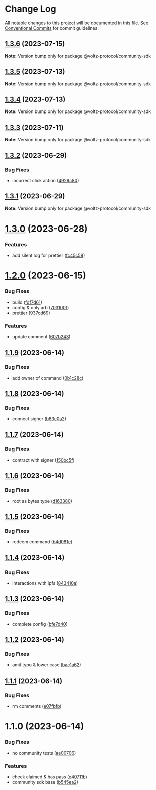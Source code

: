 # Change Log

All notable changes to this project will be documented in this file.
See [Conventional Commits](https://conventionalcommits.org) for commit guidelines.

## [1.3.6](https://github.com/Voltz-Protocol/v2-off-chain-monorepo/compare/@voltz-protocol/community-sdk@1.3.5...@voltz-protocol/community-sdk@1.3.6) (2023-07-15)

**Note:** Version bump only for package @voltz-protocol/community-sdk

## [1.3.5](https://github.com/Voltz-Protocol/v2-off-chain-monorepo/compare/@voltz-protocol/community-sdk@1.3.4...@voltz-protocol/community-sdk@1.3.5) (2023-07-13)

**Note:** Version bump only for package @voltz-protocol/community-sdk

## [1.3.4](https://github.com/Voltz-Protocol/v2-off-chain-monorepo/compare/@voltz-protocol/community-sdk@1.3.3...@voltz-protocol/community-sdk@1.3.4) (2023-07-13)

**Note:** Version bump only for package @voltz-protocol/community-sdk

## [1.3.3](https://github.com/Voltz-Protocol/v2-off-chain-monorepo/compare/@voltz-protocol/community-sdk@1.3.2...@voltz-protocol/community-sdk@1.3.3) (2023-07-11)

**Note:** Version bump only for package @voltz-protocol/community-sdk

## [1.3.2](https://github.com/Voltz-Protocol/v2-off-chain-monorepo/compare/@voltz-protocol/community-sdk@1.3.1...@voltz-protocol/community-sdk@1.3.2) (2023-06-29)

### Bug Fixes

- incorrect click action ([4929c80](https://github.com/Voltz-Protocol/v2-off-chain-monorepo/commit/4929c80c5fc7b85348baa87b100c319fd0a858b7))

## [1.3.1](https://github.com/Voltz-Protocol/v2-off-chain-monorepo/compare/@voltz-protocol/community-sdk@1.3.0...@voltz-protocol/community-sdk@1.3.1) (2023-06-29)

**Note:** Version bump only for package @voltz-protocol/community-sdk

# [1.3.0](https://github.com/Voltz-Protocol/v2-off-chain-monorepo/compare/@voltz-protocol/community-sdk@1.2.0...@voltz-protocol/community-sdk@1.3.0) (2023-06-28)

### Features

- add silent log for prettier ([fc45c58](https://github.com/Voltz-Protocol/v2-off-chain-monorepo/commit/fc45c58b01680517db9b12e9509d48c4730b3146))

# [1.2.0](https://github.com/Voltz-Protocol/v2-off-chain-monorepo/compare/@voltz-protocol/community-sdk@1.1.9...@voltz-protocol/community-sdk@1.2.0) (2023-06-15)

### Bug Fixes

- build ([fdf7d61](https://github.com/Voltz-Protocol/v2-off-chain-monorepo/commit/fdf7d611a4c1b2d7c902cec56db870b61bad1183))
- config & only arb ([703100f](https://github.com/Voltz-Protocol/v2-off-chain-monorepo/commit/703100f975e2586098f647e17237e64dca99ac64))
- prettier ([937cd69](https://github.com/Voltz-Protocol/v2-off-chain-monorepo/commit/937cd693abc92dad9c6789df1e98f6e0a3945c9d))

### Features

- update comment ([607b243](https://github.com/Voltz-Protocol/v2-off-chain-monorepo/commit/607b243742665eea4c29bf54df368dad4b65565b))

## [1.1.9](https://github.com/Voltz-Protocol/v2-off-chain-monorepo/compare/@voltz-protocol/community-sdk@1.1.8...@voltz-protocol/community-sdk@1.1.9) (2023-06-14)

### Bug Fixes

- add owner of command ([0b1c28c](https://github.com/Voltz-Protocol/v2-off-chain-monorepo/commit/0b1c28c1297d107a0220e4adfcbeec20fb71db8b))

## [1.1.8](https://github.com/Voltz-Protocol/v2-off-chain-monorepo/compare/@voltz-protocol/community-sdk@1.1.7...@voltz-protocol/community-sdk@1.1.8) (2023-06-14)

### Bug Fixes

- connect signer ([b83c0a2](https://github.com/Voltz-Protocol/v2-off-chain-monorepo/commit/b83c0a2cc057228c10309b8f66591d6920ec2ad0))

## [1.1.7](https://github.com/Voltz-Protocol/v2-off-chain-monorepo/compare/@voltz-protocol/community-sdk@1.1.6...@voltz-protocol/community-sdk@1.1.7) (2023-06-14)

### Bug Fixes

- contract with signer ([150bc5f](https://github.com/Voltz-Protocol/v2-off-chain-monorepo/commit/150bc5f4cd8eca6760fa14a750e5fd6d22af3bf3))

## [1.1.6](https://github.com/Voltz-Protocol/v2-off-chain-monorepo/compare/@voltz-protocol/community-sdk@1.1.5...@voltz-protocol/community-sdk@1.1.6) (2023-06-14)

### Bug Fixes

- root as bytes type ([d163380](https://github.com/Voltz-Protocol/v2-off-chain-monorepo/commit/d1633801cdabda50e59d1d5ac54d2e37df0f6525))

## [1.1.5](https://github.com/Voltz-Protocol/v2-off-chain-monorepo/compare/@voltz-protocol/community-sdk@1.1.4...@voltz-protocol/community-sdk@1.1.5) (2023-06-14)

### Bug Fixes

- redeem command ([b4d081e](https://github.com/Voltz-Protocol/v2-off-chain-monorepo/commit/b4d081e27a52b3a1b4ef86117cf7269232bc0670))

## [1.1.4](https://github.com/Voltz-Protocol/v2-off-chain-monorepo/compare/@voltz-protocol/community-sdk@1.1.3...@voltz-protocol/community-sdk@1.1.4) (2023-06-14)

### Bug Fixes

- interactions with ipfs ([843410a](https://github.com/Voltz-Protocol/v2-off-chain-monorepo/commit/843410a8872e15faa86d9edf0b331c70860e3071))

## [1.1.3](https://github.com/Voltz-Protocol/v2-off-chain-monorepo/compare/@voltz-protocol/community-sdk@1.1.2...@voltz-protocol/community-sdk@1.1.3) (2023-06-14)

### Bug Fixes

- complete config ([bfe7d40](https://github.com/Voltz-Protocol/v2-off-chain-monorepo/commit/bfe7d40ed1d13e9798548f69b6076344b45dce6f))

## [1.1.2](https://github.com/Voltz-Protocol/v2-off-chain-monorepo/compare/@voltz-protocol/community-sdk@1.1.1...@voltz-protocol/community-sdk@1.1.2) (2023-06-14)

### Bug Fixes

- amit typo & lower case ([bac1a62](https://github.com/Voltz-Protocol/v2-off-chain-monorepo/commit/bac1a6251d6ea8155ac041e54e2e9104698d815d))

## [1.1.1](https://github.com/Voltz-Protocol/v2-off-chain-monorepo/compare/@voltz-protocol/community-sdk@1.1.0...@voltz-protocol/community-sdk@1.1.1) (2023-06-14)

### Bug Fixes

- rm comments ([e07fbfb](https://github.com/Voltz-Protocol/v2-off-chain-monorepo/commit/e07fbfb736fc8e0be7db17b8962c979a32c60beb))

# 1.1.0 (2023-06-14)

### Bug Fixes

- no community tests ([ae00706](https://github.com/Voltz-Protocol/v2-off-chain-monorepo/commit/ae007069db875880ed62d3685a84e048140888ad))

### Features

- check claimed & has pass ([e40711b](https://github.com/Voltz-Protocol/v2-off-chain-monorepo/commit/e40711b11c3acacea53730cf43bc1e0f97476e53))
- community sdk base ([b545ea2](https://github.com/Voltz-Protocol/v2-off-chain-monorepo/commit/b545ea20070756b0ea20a144f0e3c082443a71a8))

